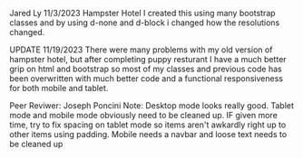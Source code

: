 Jared Ly
11/3/2023
Hampster Hotel
I created this using many bootstrap classes and by using d-none and d-block i changed how the resolutions changed.

UPDATE
11/19/2023
There were many problems with my old version of hampster hotel, but after completing puppy resturant I have a much better grip on html and bootstrap so most of my classes and previous code has been overwritten with much better code and a functional responsiveness for both mobile and tablet.

Peer Reviwer: Joseph Poncini
Note: Desktop mode looks really good. Tablet mode and mobile mode obviously need to be cleaned up. IF given more time, try to fix spacing on tablet mode so items aren't awkardly right up to other items using padding. Mobile needs a navbar and loose text needs to be cleaned up
